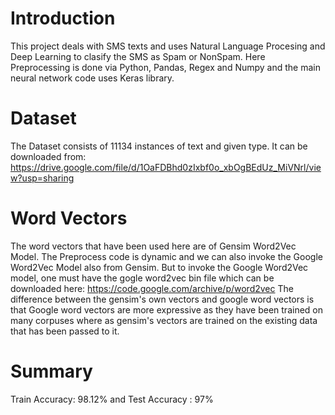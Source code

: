 # Introduction
This project deals with SMS texts and uses Natural Language Procesing and Deep Learning to clasify the SMS as Spam or NonSpam. 
Here Preprocessing is done via Python, Pandas, Regex and Numpy and the main neural network code uses Keras library.

# Dataset
The Dataset consists of 11134 instances of text and given type. It can be downloaded from: https://drive.google.com/file/d/1OaFDBhd0zIxbf0o_xbOgBEdUz_MiVNrl/view?usp=sharing

# Word Vectors
The word vectors that have been used here are of Gensim Word2Vec Model. The Preprocess code is dynamic and we can also invoke the 
Google Word2Vec Model also from Gensim. But to invoke the Google Word2Vec model, one must have the gogle word2vec bin file 
which can be downloaded here: https://code.google.com/archive/p/word2vec
The difference between the gensim's own vectors and google word vectors is that Google word vectors are more expressive as they 
have been trained on many corpuses where as gensim's vectors are trained on the existing data that has been passed to it.

# Summary

Train Accuracy: 98.12% and 
Test Accuracy : 97% 

